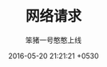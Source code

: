 ---
layout: page
title:  "网络请求"
subtitle: "笨猪一号憨憨上线"
date:   2016-05-20 21:21:21 +0530
categories: ["WEB基础知识"]
---